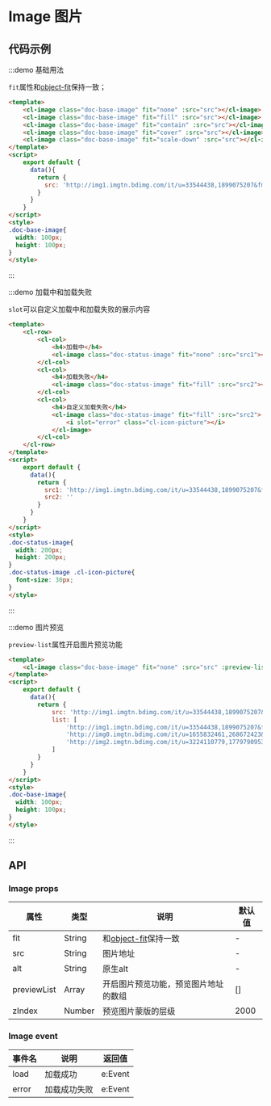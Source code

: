 # Image 图片


## 代码示例


:::demo 基础用法

`fit`属性和[object-fit](https://developer.mozilla.org/zh-CN/docs/Web/CSS/object-fit)保持一致；

```html
<template>
    <cl-image class="doc-base-image" fit="none" :src="src"></cl-image>
    <cl-image class="doc-base-image" fit="fill" :src="src"></cl-image>
    <cl-image class="doc-base-image" fit="contain" :src="src"></cl-image>
    <cl-image class="doc-base-image" fit="cover" :src="src"></cl-image>
    <cl-image class="doc-base-image" fit="scale-down" :src="src"></cl-image>
</template>
<script>
    export default {
      data(){
        return {
          src: 'http://img1.imgtn.bdimg.com/it/u=33544438,1899075207&fm=26&gp=0.jpg'
        }
      }
    }
</script>
<style>
.doc-base-image{
  width: 100px;
  height: 100px;
}
</style>
```
:::


:::demo 加载中和加载失败

`slot`可以自定义加载中和加载失败的展示内容

```html
<template>
    <cl-row>
        <cl-col>
            <h4>加载中</h4>
            <cl-image class="doc-status-image" fit="none" :src="src1"></cl-image>
        </cl-col>
        <cl-col>
            <h4>加载失败</h4>
            <cl-image class="doc-status-image" fit="fill" :src="src2"></cl-image>
        </cl-col>
        <cl-col>
            <h4>自定义加载失败</h4>
            <cl-image class="doc-status-image" fit="fill" :src="src2">
                <i slot="error" class="cl-icon-picture"></i>
            </cl-image>
        </cl-col>
    </cl-row>
</template>
<script>
    export default {
      data(){
        return {
          src1: 'http://img1.imgtn.bdimg.com/it/u=33544438,1899075207&fm=26&gp=0.jpg',
          src2: ''
        }
      }
    }
</script>
<style>
.doc-status-image{
  width: 200px;
  height: 200px;
}
.doc-status-image .cl-icon-picture{
  font-size: 30px;
}
</style>
```
:::


:::demo 图片预览

`preview-list`属性开启图片预览功能

```html
<template>
    <cl-image class="doc-base-image" fit="none" :src="src" :preview-list="list"></cl-image>
</template>
<script>
    export default {
      data(){
        return {
            src: 'http://img1.imgtn.bdimg.com/it/u=33544438,1899075207&fm=26&gp=0.jpg',
            list: [
                'http://img1.imgtn.bdimg.com/it/u=33544438,1899075207&fm=26&gp=0.jpg',
                'http://img0.imgtn.bdimg.com/it/u=1655832461,268672423&fm=26&gp=0.jpg',
                'http://img2.imgtn.bdimg.com/it/u=3224110779,1779790953&fm=26&gp=0.jpg',
            ]
        }
      }
    }
</script>
<style>
.doc-base-image{
  width: 100px;
  height: 100px;
}
</style>
```
:::




## API

### Image props

| 属性 | 类型 | 说明 | 默认值 |
| ---- | ---- | ---- | ---- |
| fit | String | 和[object-fit](https://developer.mozilla.org/zh-CN/docs/Web/CSS/object-fit)保持一致 | - |
| src | String | 图片地址 | - |
| alt | String | 原生alt | - |
| previewList | Array | 开启图片预览功能，预览图片地址的数组 | [] |
| zIndex | Number | 预览图片蒙版的层级 | 2000 |

### Image event

| 事件名 | 说明 | 返回值 |
| ---- | ---- | ---- |
| load | 加载成功 | e:Event |
| error | 加载成功失败 | e:Event |

